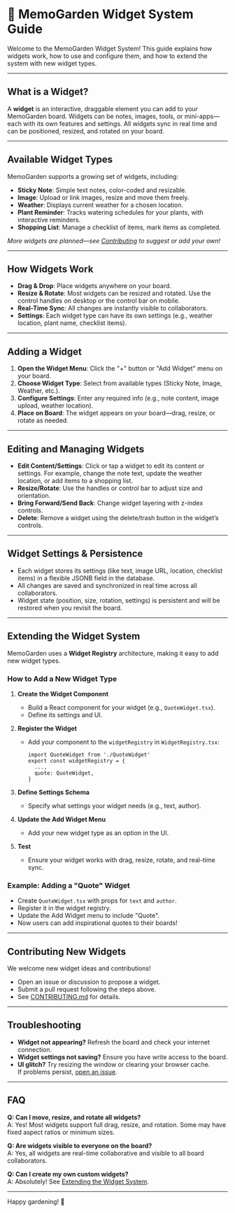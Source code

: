 # 🧩 MemoGarden Widget System Guide

Welcome to the MemoGarden Widget System! This guide explains how widgets work, how to use and configure them, and how to extend the system with new widget types.

---

## What is a Widget?

A **widget** is an interactive, draggable element you can add to your MemoGarden board. Widgets can be notes, images, tools, or mini-apps—each with its own features and settings. All widgets sync in real time and can be positioned, resized, and rotated on your board.

---

## Available Widget Types

MemoGarden supports a growing set of widgets, including:

- **Sticky Note**: Simple text notes, color-coded and resizable.
- **Image**: Upload or link images, resize and move them freely.
- **Weather**: Displays current weather for a chosen location.
- **Plant Reminder**: Tracks watering schedules for your plants, with interactive reminders.
- **Shopping List**: Manage a checklist of items, mark items as completed.

*More widgets are planned—see [Contributing](#contributing-new-widgets) to suggest or add your own!*

---

## How Widgets Work

- **Drag & Drop**: Place widgets anywhere on your board.
- **Resize & Rotate**: Most widgets can be resized and rotated. Use the control handles on desktop or the control bar on mobile.
- **Real-Time Sync**: All changes are instantly visible to collaborators.
- **Settings**: Each widget type can have its own settings (e.g., weather location, plant name, checklist items).

---

## Adding a Widget

1. **Open the Widget Menu**: Click the "+" button or "Add Widget" menu on your board.
2. **Choose Widget Type**: Select from available types (Sticky Note, Image, Weather, etc.).
3. **Configure Settings**: Enter any required info (e.g., note content, image upload, weather location).
4. **Place on Board**: The widget appears on your board—drag, resize, or rotate as needed.

---

## Editing and Managing Widgets

- **Edit Content/Settings**: Click or tap a widget to edit its content or settings. For example, change the note text, update the weather location, or add items to a shopping list.
- **Resize/Rotate**: Use the handles or control bar to adjust size and orientation.
- **Bring Forward/Send Back**: Change widget layering with z-index controls.
- **Delete**: Remove a widget using the delete/trash button in the widget’s controls.

---

## Widget Settings & Persistence

- Each widget stores its settings (like text, image URL, location, checklist items) in a flexible JSONB field in the database.
- All changes are saved and synchronized in real time across all collaborators.
- Widget state (position, size, rotation, settings) is persistent and will be restored when you revisit the board.

---

## Extending the Widget System

MemoGarden uses a **Widget Registry** architecture, making it easy to add new widget types.

### How to Add a New Widget Type

1. **Create the Widget Component**  
   - Build a React component for your widget (e.g., `QuoteWidget.tsx`).
   - Define its settings and UI.

2. **Register the Widget**  
   - Add your component to the `widgetRegistry` in `WidgetRegistry.tsx`:
     ```
     import QuoteWidget from './QuoteWidget'
     export const widgetRegistry = {
       ...,
       quote: QuoteWidget,
     }
     ```

3. **Define Settings Schema**  
   - Specify what settings your widget needs (e.g., text, author).

4. **Update the Add Widget Menu**  
   - Add your new widget type as an option in the UI.

5. **Test**  
   - Ensure your widget works with drag, resize, rotate, and real-time sync.

### Example: Adding a "Quote" Widget

- Create `QuoteWidget.tsx` with props for `text` and `author`.
- Register it in the widget registry.
- Update the Add Widget menu to include "Quote".
- Now users can add inspirational quotes to their boards!

---

## Contributing New Widgets

We welcome new widget ideas and contributions!  
- Open an issue or discussion to propose a widget.
- Submit a pull request following the steps above.
- See [CONTRIBUTING.md](./CONTRIBUTING.md) for details.

---

## Troubleshooting

- **Widget not appearing?** Refresh the board and check your internet connection.
- **Widget settings not saving?** Ensure you have write access to the board.
- **UI glitch?** Try resizing the window or clearing your browser cache.  
  If problems persist, [open an issue](https://github.com/itsemtuk/memo-garden-verse/issues).

---

## FAQ

**Q: Can I move, resize, and rotate all widgets?**  
A: Yes! Most widgets support full drag, resize, and rotation. Some may have fixed aspect ratios or minimum sizes.

**Q: Are widgets visible to everyone on the board?**  
A: Yes, all widgets are real-time collaborative and visible to all board collaborators.

**Q: Can I create my own custom widgets?**  
A: Absolutely! See [Extending the Widget System](#extending-the-widget-system).

---

Happy gardening! 🌱
